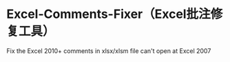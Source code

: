 # Excel-Comments-Fixer（Excel批注修复工具）
Fix the Excel 2010+ comments in xlsx/xlsm file can't open at Excel 2007
